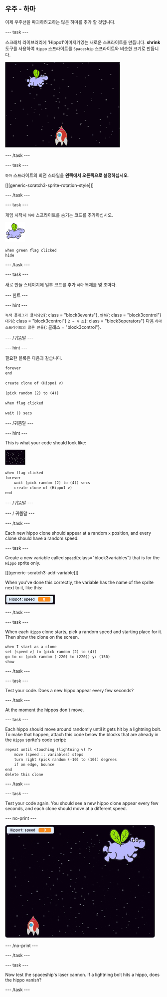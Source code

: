 ## 우주 - 하마

이제 우주선을 파괴하려고하는 많은 하마를 추가 할 것입니다.

\--- task \---

스크래치 라이브러리에 'Hippo1'이미지가있는 새로운 스프라이트를 만듭니다. **shrink** 도구를 사용하여 `Hippo` 스프라이트를 `Spaceship` 스프라이트와 비슷한 크기로 만듭니다.

![스크린샷](images/invaders-hippo.png)

\--- /task \---

\--- task \---

`하마` 스프라이트의 회전 스타일을 **왼쪽에서 오른쪽으로 설정하십시오**.

[[[generic-scratch3-sprite-rotation-style]]]

\--- /task \---

\--- task \---

게임 시작시 `하마` 스프라이트를 숨기는 코드를 추가하십시오.

![하마 스프라이트](images/hippo-sprite.png)

```blocks3
when green flag clicked
hide
```

\--- /task \---

\--- task \---

새로 만들 스테이지에 일부 코드를 추가 `하마` 복제를 몇 초마다.

\--- 힌트 \---

\--- hint \---

`녹색 플래그가 클릭되면`{: class = "block3events"}, `반복`{: class = "block3control"} `대기`{: class = "block3control"} `2 ~ 4 초`{: class = "block3operators"} 다음 `하마 스프라이트의 클론 만들`{: 클래스 = "block3control"}.

\--- /귀뜸말 \---

\--- hint \---

필요한 블록은 다음과 같습니다.

```blocks3
forever
end

create clone of (Hippo1 v)

(pick random (2) to (4))

when flag clicked

wait () secs
```

\--- /귀뜸말 \---

\--- hint \---

This is what your code should look like:

![stage sprite](images/stage-sprite.png)

```blocks3
when flag clicked
forever
    wait (pick random (2) to (4)) secs
    create clone of (Hippo1 v)
end
```

\--- /귀뜸말 \---

\--- / 귀뜸말 \---

\--- /task \---

Each new hippo clone should appear at a random `x` position, and every clone should have a random speed.

\--- task \---

Create a new variable called `speed`{:class="block3variables"} that is for the `Hippo` sprite only.

[[[generic-scratch3-add-variable]]]

When you've done this correctly, the variable has the name of the sprite next to it, like this:

![스크린샷](images/invaders-var-test.png)

\--- /task \---

\--- task \---

When each `Hippo` clone starts, pick a random speed and starting place for it. Then show the clone on the screen.

```blocks3
when I start as a clone
set [speed v] to (pick random (2) to (4))
go to x: (pick random (-220) to (220)) y: (150)
show
```

\--- /task \---

\--- task \---

Test your code. Does a new hippo appear every few seconds?

\--- /task \---

At the moment the hippos don't move.

\--- task \---

Each hippo should move around randomly until it gets hit by a lightning bolt. To make that happen, attach this code below the blocks that are already in the `Hippo` sprite's code script:

```blocks3
repeat until <touching (lightning v) ?>
    move (speed :: variables) steps
    turn right (pick random (-10) to (10)) degrees
    if on edge, bounce
end
delete this clone
```

\--- /task \---

\--- task \---

Test your code again. You should see a new hippo clone appear every few seconds, and each clone should move at a different speed.

\--- no-print \---

![스크린샷](images/hippo-clones.gif)

\--- /no-print \---

\--- /task \---

\--- task \---

Now test the spaceship's laser cannon. If a lightning bolt hits a hippo, does the hippo vanish?

\--- /task \---